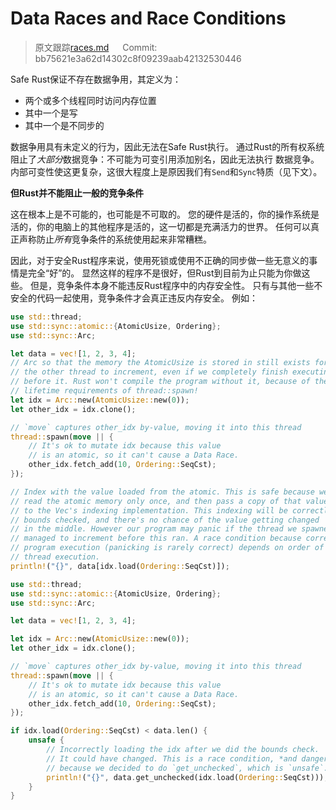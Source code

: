 # Data Races and Race Conditions

> 原文跟踪[races.md](https://github.com/rust-lang-nursery/nomicon/blob/master/src/races.md) &emsp; Commit: bb75621e3a62d14302c8f09239aab42132530446

Safe Rust保证不存在数据争用，其定义为：

* 两个或多个线程同时访问内存位置
* 其中一个是写
* 其中一个是不同步的

数据争用具有未定义的行为，因此无法在Safe Rust执行。 通过Rust的所有权系统阻止了*大部分*数据竞争：不可能为可变引用添加别名，因此无法执行
数据竞争。 内部可变性使这更复杂，这很大程度上是原因我们有`Send`和`Sync`特质（见下文）。

**但Rust并不能阻止一般的竞争条件**

这在根本上是不可能的，也可能是不可取的。 您的硬件是活的，你的操作系统是活的，你的电脑上的其他程序是活的，这一切都是充满活力的世界。 任何可以真正声称防止*所有*竞争条件的系统使用起来非常糟糕。

因此，对于安全Rust程序来说，使用死锁或使用不正确的同步做一些无意义的事情是完全“好”的。 显然这样的程序不是很好，但Rust到目前为止只能为你做这些。 但是，竞争条件本身不能违反Rust程序中的内存安全性。 只有与其他一些不安全的代码一起使用，竞争条件才会真正违反内存安全。 例如：

```rust
use std::thread;
use std::sync::atomic::{AtomicUsize, Ordering};
use std::sync::Arc;

let data = vec![1, 2, 3, 4];
// Arc so that the memory the AtomicUsize is stored in still exists for
// the other thread to increment, even if we completely finish executing
// before it. Rust won't compile the program without it, because of the
// lifetime requirements of thread::spawn!
let idx = Arc::new(AtomicUsize::new(0));
let other_idx = idx.clone();

// `move` captures other_idx by-value, moving it into this thread
thread::spawn(move || {
    // It's ok to mutate idx because this value
    // is an atomic, so it can't cause a Data Race.
    other_idx.fetch_add(10, Ordering::SeqCst);
});

// Index with the value loaded from the atomic. This is safe because we
// read the atomic memory only once, and then pass a copy of that value
// to the Vec's indexing implementation. This indexing will be correctly
// bounds checked, and there's no chance of the value getting changed
// in the middle. However our program may panic if the thread we spawned
// managed to increment before this ran. A race condition because correct
// program execution (panicking is rarely correct) depends on order of
// thread execution.
println!("{}", data[idx.load(Ordering::SeqCst)]);
```

```rust
use std::thread;
use std::sync::atomic::{AtomicUsize, Ordering};
use std::sync::Arc;

let data = vec![1, 2, 3, 4];

let idx = Arc::new(AtomicUsize::new(0));
let other_idx = idx.clone();

// `move` captures other_idx by-value, moving it into this thread
thread::spawn(move || {
    // It's ok to mutate idx because this value
    // is an atomic, so it can't cause a Data Race.
    other_idx.fetch_add(10, Ordering::SeqCst);
});

if idx.load(Ordering::SeqCst) < data.len() {
    unsafe {
        // Incorrectly loading the idx after we did the bounds check.
        // It could have changed. This is a race condition, *and dangerous*
        // because we decided to do `get_unchecked`, which is `unsafe`.
        println!("{}", data.get_unchecked(idx.load(Ordering::SeqCst)));
    }
}
```
